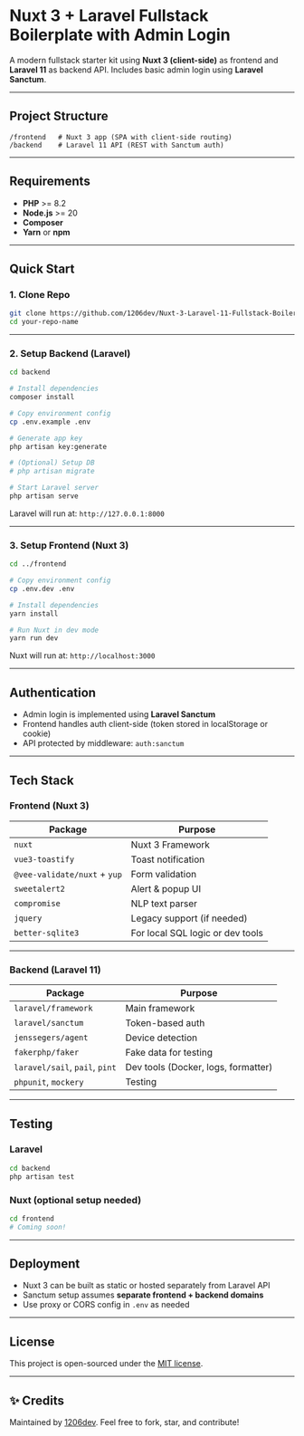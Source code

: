 # Nuxt 3 + Laravel Fullstack Boilerplate with Admin Login

A modern fullstack starter kit using **Nuxt 3 (client-side)** as frontend and **Laravel 11** as backend API. Includes basic admin login using **Laravel Sanctum**.

---

## Project Structure

```
/frontend   # Nuxt 3 app (SPA with client-side routing)
/backend    # Laravel 11 API (REST with Sanctum auth)
```

---

## Requirements

- **PHP** >= 8.2
- **Node.js** >= 20
- **Composer**
- **Yarn** or **npm**

---

## Quick Start

### 1. Clone Repo
```bash
git clone https://github.com/1206dev/Nuxt-3-Laravel-11-Fullstack-Boilerplate-with-Admin-Login-Client-Side.git your-repo-name
cd your-repo-name
```

---

### 2. Setup Backend (Laravel)
```bash
cd backend

# Install dependencies
composer install

# Copy environment config
cp .env.example .env

# Generate app key
php artisan key:generate

# (Optional) Setup DB
# php artisan migrate

# Start Laravel server
php artisan serve
```

Laravel will run at: `http://127.0.0.1:8000`

---

### 3. Setup Frontend (Nuxt 3)
```bash
cd ../frontend

# Copy environment config
cp .env.dev .env

# Install dependencies
yarn install

# Run Nuxt in dev mode
yarn run dev
```

Nuxt will run at: `http://localhost:3000`

---

## Authentication

- Admin login is implemented using **Laravel Sanctum**
- Frontend handles auth client-side (token stored in localStorage or cookie)
- API protected by middleware: `auth:sanctum`

---

## Tech Stack

### Frontend (Nuxt 3)
| Package | Purpose |
|--------|---------|
| `nuxt` | Nuxt 3 Framework |
| `vue3-toastify` | Toast notification |
| `@vee-validate/nuxt` + `yup` | Form validation |
| `sweetalert2` | Alert & popup UI |
| `compromise` | NLP text parser |
| `jquery` | Legacy support (if needed) |
| `better-sqlite3` | For local SQL logic or dev tools |

---

### Backend (Laravel 11)
| Package | Purpose |
|--------|---------|
| `laravel/framework` | Main framework |
| `laravel/sanctum` | Token-based auth |
| `jenssegers/agent` | Device detection |
| `fakerphp/faker` | Fake data for testing |
| `laravel/sail`, `pail`, `pint` | Dev tools (Docker, logs, formatter) |
| `phpunit`, `mockery` | Testing |

---

## Testing

### Laravel
```bash
cd backend
php artisan test
```

### Nuxt (optional setup needed)
```bash
cd frontend
# Coming soon!
```

---

## Deployment

- Nuxt 3 can be built as static or hosted separately from Laravel API
- Sanctum setup assumes **separate frontend + backend domains**
- Use proxy or CORS config in `.env` as needed

---

## License

This project is open-sourced under the [MIT license](https://github.com/1206dev/Nuxt-3-Laravel-11-Fullstack-Boilerplate-with-Admin-Login-Client-Side/blob/master/LICENSE).

---

## ✨ Credits

Maintained by [1206dev](https://github.com/1206dev). Feel free to fork, star, and contribute!